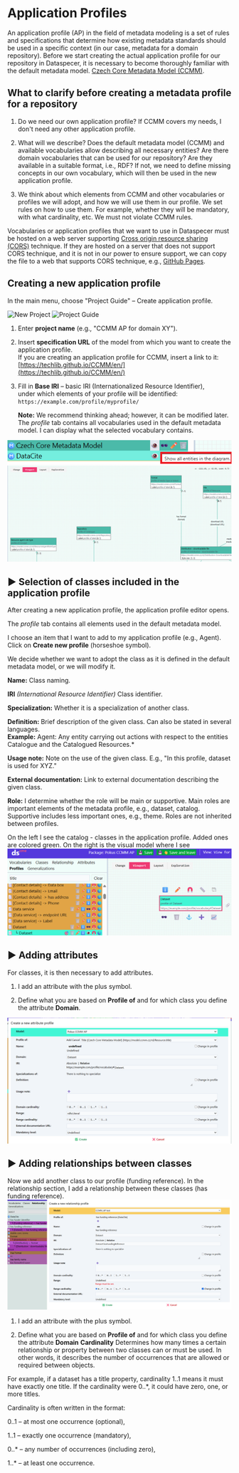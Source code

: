 # Application Profiles

An application profile (AP) in the field of metadata modeling is a set of rules and specifications that determine how existing metadata standards should be used in a specific context (in our case, metadata for a domain repository).
Before we start creating the actual application profile for our repository in Dataspecer, it is necessary to become thoroughly familiar with the default metadata model. [Czech Core Metadata Model (CCMM)](https://techlib.github.io/CCMM/en/).

## What to clarify before creating a metadata profile for a repository
1. Do we need our own application profile? If CCMM covers my needs, I don't need any other application profile.

2. What will we describe? Does the default metadata model (CCMM) and available vocabularies allow describing all necessary entities? Are there domain vocabularies that can be used for our repository? Are they available in a suitable format, i.e., RDF? If not, we need to define missing concepts in our own vocabulary, which will then be used in the new application profile.

3. We think about which elements from CCMM and other vocabularies or profiles we will adopt, and how we will use them in our profile. We set rules on how to use them. For example, whether they will be mandatory, with what cardinality, etc. We must not violate CCMM rules.

Vocabularies or application profiles that we want to use in Dataspecer must be hosted on a web server supporting [Cross origin resource sharing (CORS)](https://fetch.spec.whatwg.org/#http-cors-protocol) technique.
If they are hosted on a server that does not support CORS technique, and it is not in our power to ensure support, we can copy the file to a web that supports CORS technique, e.g., [GitHub Pages](https://pages.github.com).

## Creating a new application profile
In the main menu, choose "Project Guide" – Create application profile.

![New Project](../assets/images/nový_projekt.webp)
![Project Guide](../assets/images/nový_ap.webp)

1. Enter **project name** (e.g., "CCMM AP for domain XY").

2. Insert **specification URL** of the model from which you want to create the application profile.  
   If you are creating an application profile for CCMM, insert a link to it:  
   [https://techlib.github.io/CCMM/en/](https://techlib.github.io/CCMM/en/)

3. Fill in **Base IRI** – basic IRI (Internationalized Resource Identifier),  
   under which elements of your profile will be identified: `https://example.com/profile/myprofile/`

   **Note:** We recommend thinking ahead; however, it can be modified later.
The *profile* tab contains all vocabularies used in the default metadata model.
I can display what the selected vocabulary contains.

![Display](../assets/images/zobrazenimodel.png)
![Visual Model](../assets/images/vizualni_model.png)

## ▶️ Selection of classes included in the application profile

After creating a new application profile, the application profile editor opens.

The *profile* tab contains all elements used in the default metadata model.

I choose an item that I want to add to my application profile (e.g., Agent).  
Click on **Create new profile** (horseshoe symbol).

We decide whether we want to adopt the class as it is defined in the default metadata model, or we will modify it.

**Name:** Class naming.

**IRI** *(International Resource Identifier)* Class identifier.

**Specialization:** Whether it is a specialization of another class.

**Definition:** Brief description of the given class. Can also be stated in several languages.  
**Example:** Agent: Any entity carrying out actions with respect to the entities Catalogue and the Catalogued Resources.*

**Usage note:** Note on the use of the given class. E.g., "In this profile, dataset is used for XYZ."

**External documentation:** Link to external documentation describing the given class.

**Role:** I determine whether the role will be main or supportive. Main roles are important elements of the metadata profile, e.g., dataset, catalog. Supportive includes less important ones, e.g., theme. Roles are not inherited between profiles.

On the left I see the catalog - classes in the application profile. Added ones are colored green. On the right is the visual model where I see
![Class Display](../assets/images/katalog_vizualni.png)

## ▶️ Adding attributes
For classes, it is then necessary to add attributes.
1. I add an attribute with the plus symbol.

2. Define what you are based on **Profile of** and for which class you define the attribute **Domain**.

![Attribute](../assets/images/atribut.png)

## ▶️ Adding relationships between classes
Now we add another class to our profile (funding reference).
In the relationship section, I add a relationship between these classes (has funding reference).
![Relationship](../assets/images/relationship_profile.png)
1. I add an attribute with the plus symbol.

2. Define what you are based on **Profile of** and for which class you define the attribute **Domain**
**Cardinality**
Determines how many times a certain relationship or property between two classes can or must be used. In other words, it describes the number of occurrences that are allowed or required between objects.

For example, if a dataset has a title property, cardinality 1..1 means it must have exactly one title. If the cardinality were 0..*, it could have zero, one, or more titles.

Cardinality is often written in the format:

0..1 – at most one occurrence (optional),

1..1 – exactly one occurrence (mandatory),

0..* – any number of occurrences (including zero),

1..* – at least one occurrence.